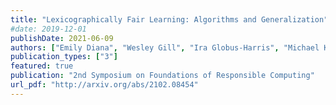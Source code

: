 ```yaml
---
title: "Lexicographically Fair Learning: Algorithms and Generalization"
#date: 2019-12-01
publishDate: 2021-06-09
authors: ["Emily Diana", "Wesley Gill", "Ira Globus-Harris", "Michael Kearns", "Aaron Roth", "Saeed Sharifi-Malvajerdi"]
publication_types: ["3"]
featured: true 
publication: "2nd Symposium on Foundations of Responsible Computing"
url_pdf: "http://arxiv.org/abs/2102.08454"
---
```


